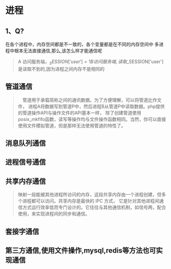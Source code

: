 # 进程

## 1、Q? 
 在各个进程中，内存空间都是不一致的，各个变量都是在不同的内存空间中 多进程中根本无法直接通信,那么,该怎么样才能通信呢
 > A 访问服务端，$_SESSION['user'] = 1  
 > B 访问服务端,读取$_SESSION['user']是读取不到的,因为进程之间内存不是相同的
 
## 管道通信
> 　管道用于承载简称之间的通讯数据。为了方便理解，可以将管道比作文件，
进程A将数据写到管道P中，然后进程B从管道P中读取数据。php提供的管道操作API与操作文件的API基本一样，
除了创建管道使用posix_mkfifo函数，读写等操作均与文件操作函数相同。当然，你可以直接使用文件模拟管道，但是那样无法使用管道的特性了。


## 消息队列通信

## 进程信号通信

## 共享内存通信 
> 映射一段能被其他进程所访问的内存，这段共享内存由一个进程创建，但多个进程都可以访问。共享内存是最快的 IPC 方式，
它是针对其他进程间通信方式运行效率低而专门设计的。它往往与其他通信机制，如信号两，配合使用，来实现进程间的同步和通信。

## 套接字通信

## 第三方通信,使用文件操作,mysql,redis等方法也可实现通信
